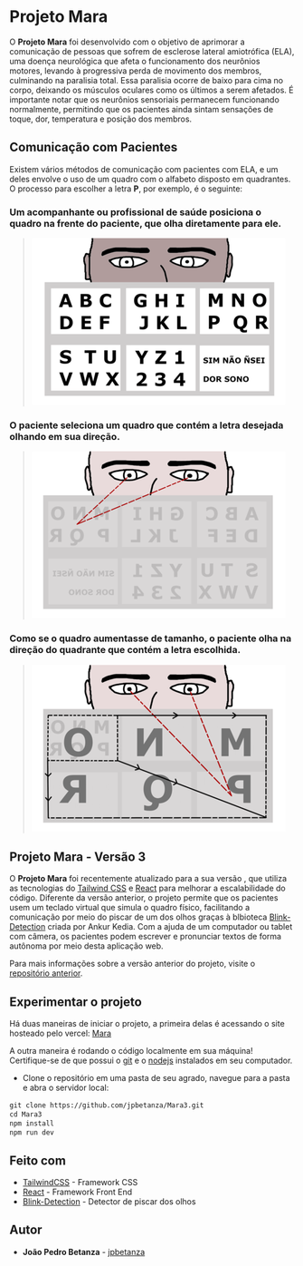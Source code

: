 # Projeto Mara

O **Projeto Mara** foi desenvolvido com o objetivo de aprimorar a comunicação de pessoas que sofrem de esclerose lateral amiotrófica (ELA), uma doença neurológica que afeta o funcionamento dos neurônios motores, levando à progressiva perda de movimento dos membros, culminando na paralisia total. Essa paralisia ocorre de baixo para cima no corpo, deixando os músculos oculares como os últimos a serem afetados. É importante notar que os neurônios sensoriais permanecem funcionando normalmente, permitindo que os pacientes ainda sintam sensações de toque, dor, temperatura e posição dos membros.

## Comunicação com Pacientes

Existem vários métodos de comunicação com pacientes com ELA, e um deles envolve o uso de um quadro com o alfabeto disposto em quadrantes. O processo para escolher a letra __P__, por exemplo, é o seguinte:

### Um acompanhante ou profissional de saúde posiciona o quadro na frente do paciente, que olha diretamente para ele.
> ![Imagem da visão do paciente com o acompanhante/profissional de saúde e quadro de comunicação à sua frente](visaopaciente.png)

### O paciente seleciona um quadro que contém a letra desejada olhando em sua direção.
> ![Imagem do paciente olhando na direção do quadrante da letra P no quadro selecionado](selecaoDeQuadro.png)

### Como se o quadro aumentasse de tamanho, o paciente olha na direção do quadrante que contém a letra escolhida.
> ![Imagem do paciente olhando na direção do quadrante da letra P no quadro selecionado](selecaoDeLetra.png)

## Projeto Mara - Versão 3

O **Projeto Mara** foi recentemente atualizado para a sua versão , que utiliza as tecnologias do [Tailwind CSS](https://tailwindcss.com/) e [React](https://react.dev/) para melhorar a escalabilidade do código. Diferente da versão anterior, o projeto permite que os pacientes usem um teclado virtual que simula o quadro físico, facilitando a comunicação por meio do piscar de um dos olhos graças à blbioteca [Blink-Detection](https://github.com/theankurkedia/blink-detection) criada por Ankur Kedia. Com a ajuda de um computador ou tablet com câmera, os pacientes podem escrever e pronunciar textos de forma autônoma por meio desta aplicação web.

Para mais informações sobre a versão anterior do projeto, visite o [repositório anterior](https://github.com/jpbetanza/Mara2).

## Experimentar o projeto

Há duas maneiras de iniciar o projeto, a primeira delas é acessando o site hosteado pelo vercel: [Mara](https://mara3.vercel.app/)

A outra maneira é rodando o código localmente em sua máquina! Certifique-se de que possui o [git](https://git-scm.com/) e o [nodejs](https://nodejs.org/en/download/) instalados em seu computador.

- Clone o repositório em uma pasta de seu agrado, navegue para a pasta e abra o servidor local:

```
git clone https://github.com/jpbetanza/Mara3.git
cd Mara3
npm install
npm run dev
```

## Feito com

* [TailwindCSS](https://tailwindcss.com/) - Framework CSS
* [React](https://react.dev/) - Framework Front End
* [Blink-Detection](https://github.com/theankurkedia/blink-detection) - Detector de piscar dos olhos

## Autor

* **João Pedro Betanza** - [jpbetanza](https://github.com/jpbetanza)

